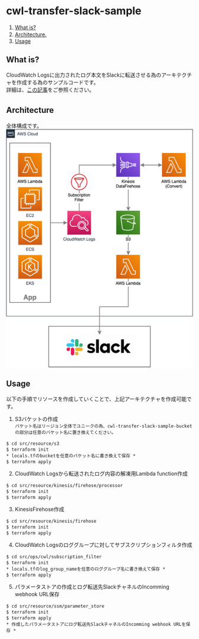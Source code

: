 # cwl-transfer-slack-sample  

1. [What is?](#what-is?)  
1. [Architecture.](#architecture)　　
1. [Usage](#usage)  
  
## What is?  
CloudWatch Logsに出力されたログ本文をSlackに転送させる為のアーキテクチャを作成する為のサンプルコードです。  
詳細は、[この記事](https://masakimisawa.com/cwl-to-slack)をご参照ください。  

## Architecture　　
全体構成です。  
![architecture](document/architecture/cwl-transfer-slack-architecture.png)
  
## Usage  
以下の手順でリソースを作成していくことで、上記アーキテクチャを作成可能です。  
  
1. S3バケットの作成  
`バケット名はリージョン全体でユニークの為、cwl-transfer-slack-sample-bucket の部分は任意のバケット名に置き換えてください。`  
```
$ cd src/resource/s3
$ terraform init
* locals.tfのbucketを任意のバケット名に書き換えて保存 *
$ terraform apply
```  
  
2. CloudWatch Logsから転送されたログ内容の解凍用Lambda function作成  
```
$ cd src/resource/kinesis/firehose/processor
$ terraform init
$ terraform apply
```  
  
3. KinesisFirehose作成  
```
$ cd src/resource/kinesis/firehose
$ terraform init
$ terraform apply
```  
  
4. CloudWatch Logsのロググループに対してサブスクリプションフィルタ作成  
```
$ cd src/ops/cwl/subscription_filter
$ terraform init
* locals.tfのlog_group_nameを任意のロググループ名に書き換えて保存 *
$ terraform apply
```  
  
5. パラメータストアの作成とログ転送先SlackチャネルのIncomming webhook URL保存  
```
$ cd src/resource/ssm/parameter_store
$ terraform init
$ terraform apply
* 作成したパラメータストアにログ転送先SlackチャネルのIncomming webhook URLを保存 *
```